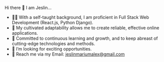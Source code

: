  Hi there 👋 I am Jeslin...

- 👩‍💻 With a self-taught background, I am proficient in Full Stack  Web Development (React.js, Python Django).
- 💪 My cultivated adaptability allows me to create reliable, effective online applications.
- 🚀 Committed to continuous learning and growth, and to keep abreast of cutting-edge technologies and methods.
- 💞 I’m looking for exciting opportunities.
- 📧 Reach me via my Email: jeslinmariumalex@gmail.com
